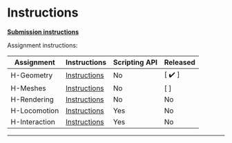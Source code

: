# Instructions

**[Submission instructions](submission-instructions/submission-instructions.md)**

Assignment instructions:

| Assignment | Instructions | Scripting API | Released |
| --- | --- | --- | --- |
| H-Geometry  | [Instructions](xrc-assignments-geometry/xrc-assignments-geometry.md) | No | [ :heavy_check_mark: ] |
| H-Meshes  | [Instructions](xrc-assignments-meshes/xrc-assignments-meshes.md) | No | [ ] |
| H-Rendering  | [Instructions](xrc-assignments-rendering/xrc-assignments-rendering.md) | No | No |
| H-Locomotion  | [Instructions](xrc-assignments-locomotion/xrc-assignments-locomotion.md) | Yes | No |
| H-Interaction  | [Instructions](xrc-assignments-interaction/xrc-assignments-interaction.md) | Yes | No |

---

